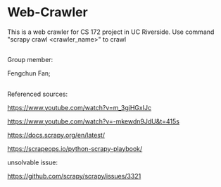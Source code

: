 # Web-Crawler

This is a web crawler for CS 172 project in UC Riverside. Use command "scrapy crawl <crawler_name>" to crawl
##
Group member:

Fengchun Fan; 
##
Referenced sources:

https://www.youtube.com/watch?v=m_3gjHGxIJc

https://www.youtube.com/watch?v=-mkewdn9JdU&t=415s

https://docs.scrapy.org/en/latest/

https://scrapeops.io/python-scrapy-playbook/

unsolvable issue:

https://github.com/scrapy/scrapy/issues/3321
